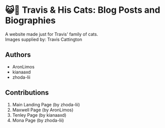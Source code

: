 # 😺📖 Travis & His Cats: Blog Posts and Biographies

A website made just for Travis' family of cats.  
Images supplied by: Travis Cattington

## Authors

- AronLimos
- kianaaxd
- zhoda-lii

## Contributions

1. Main Landing Page (by zhoda-lii)
2. Maxwell Page (by AronLimos)
3. Tenley Page (by kianaaxd)
4. Mona Page (by zhoda-lii)
